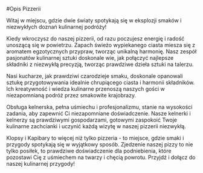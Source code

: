 #Opis Pizzerii

Witaj w miejscu, gdzie dwie światy spotykają się w eksplozji smaków i niezwykłych doznań kulinarnej podróży!

Kiedy wkroczysz do naszej pizzerii, od razu poczujesz energię i radość unoszącą się w powietrzu. Zapach świeżo wypiekanego ciasta miesza się z aromatem egzotycznych przypraw, tworząc unikalną harmonię. Nasz zespół pasjonatów kulinarnej sztuki doskonale wie, jak połączyć najlepsze składniki z niezwykłą precyzją, tworząc prawdziwe dzieła sztuki na talerzu.

Nasi kucharze, jak prawdziwi czarodzieje smaku, doskonale opanowali sztukę przygotowywania idealnie chrupiącego ciasta i harmonii składników. Ich kreatywność i wiedza kulinarne przenoszą naszych gości w niezapomnianą podróż przez smakowite krajobrazy.

Obsługa kelnerska, pełna uśmiechu i profesjonalizmu, stanie na wysokości zadania, aby zapewnić Ci niezapomniane doświadczenie. Nasze kelnerki i kelnerzy są prawdziwymi gospodarzami, gotowymi zaspokoić Twoje kulinarne zachcianki i uczynić każdą wizytę w naszej pizzerii niezwykłą.

Klopsy i Kapibary to więcej niż tylko pizzeria - to miejsce, gdzie smaki i przygody spotykają się w wyjątkowy sposób. Zjedzenie naszej pizzy to nie tylko posiłek, to prawdziwe doświadczenie dla podniebienia, które pozostawi Cię z uśmiechem na twarzy i chęcią powrotu. Przyjdź i dołącz do naszej kulinarnej przygody!
